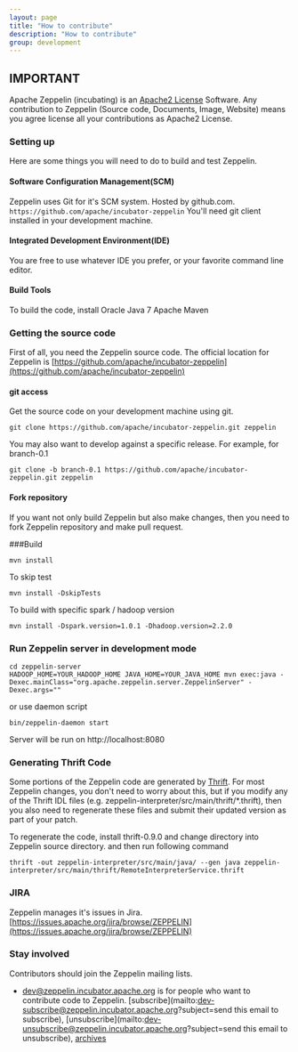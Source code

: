 ```yaml
---
layout: page
title: "How to contribute"
description: "How to contribute"
group: development
---
```


## IMPORTANT

Apache Zeppelin (incubating) is an [Apache2 License](http://www.apache.org/licenses/LICENSE-2.0.html) Software.
Any contribution to Zeppelin (Source code, Documents, Image, Website) means you agree license all your contributions as Apache2 License.



### Setting up
Here are some things you will need to do to build and test Zeppelin. 

#### Software Configuration Management(SCM)

Zeppelin uses Git for it's SCM system. Hosted by github.com. `https://github.com/apache/incubator-zeppelin` You'll need git client installed in your development machine. 

#### Integrated Development Environment(IDE)

You are free to use whatever IDE you prefer, or your favorite command line editor. 

#### Build Tools

To build the code, install
Oracle Java 7
Apache Maven

### Getting the source code
First of all, you need the Zeppelin source code. The official location for Zeppelin is [https://github.com/apache/incubator-zeppelin](https://github.com/apache/incubator-zeppelin)

#### git access

Get the source code on your development machine using git.

```
git clone https://github.com/apache/incubator-zeppelin.git zeppelin
```

You may also want to develop against a specific release. For example, for branch-0.1

```
git clone -b branch-0.1 https://github.com/apache/incubator-zeppelin.git zeppelin
```


#### Fork repository

If you want not only build Zeppelin but also make changes, then you need to fork Zeppelin repository and make pull request.


###Build

```
mvn install
```

To skip test

```
mvn install -DskipTests
```

To build with specific spark / hadoop version

```
mvn install -Dspark.version=1.0.1 -Dhadoop.version=2.2.0
```

### Run Zeppelin server in development mode

```
cd zeppelin-server
HADOOP_HOME=YOUR_HADOOP_HOME JAVA_HOME=YOUR_JAVA_HOME mvn exec:java -Dexec.mainClass="org.apache.zeppelin.server.ZeppelinServer" -Dexec.args=""
```

or use daemon script

```
bin/zeppelin-daemon start
```


Server will be run on http://localhost:8080


### Generating Thrift Code

Some portions of the Zeppelin code are generated by [Thrift](http://thrift.apache.org). For most Zeppelin changes, you don't need to worry about this, but if you modify any of the Thrift IDL files (e.g. zeppelin-interpreter/src/main/thrift/*.thrift), then you also need to regenerate these files and submit their updated version as part of your patch.

To regenerate the code, install thrift-0.9.0 and change directory into Zeppelin source directory. and then run following command


```
thrift -out zeppelin-interpreter/src/main/java/ --gen java zeppelin-interpreter/src/main/thrift/RemoteInterpreterService.thrift
```


### JIRA
Zeppelin manages it's issues in Jira. [https://issues.apache.org/jira/browse/ZEPPELIN](https://issues.apache.org/jira/browse/ZEPPELIN)

### Stay involved
Contributors should join the Zeppelin mailing lists.

* [dev@zeppelin.incubator.apache.org](http://mail-archives.apache.org/mod_mbox/incubator-zeppelin-dev/) is for people who want to contribute code to Zeppelin. [subscribe](mailto:dev-subscribe@zeppelin.incubator.apache.org?subject=send this email to subscribe), [unsubscribe](mailto:dev-unsubscribe@zeppelin.incubator.apache.org?subject=send this email to unsubscribe), [archives](http://mail-archives.apache.org/mod_mbox/incubator-zeppelin-dev/)
